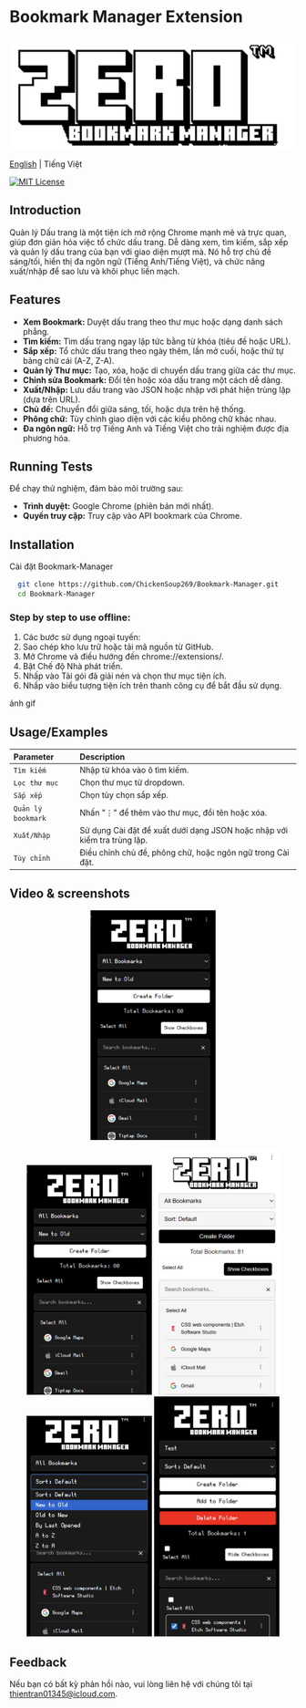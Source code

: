 # Bookmark Manager Extension

<div align="center">
<img src="./images/logo.png" alt="logo">
</div>

<a href="https://github.com/ChickenSoup269/Bookmark-Manager/blob/main/README.md">English</a> | Tiếng Việt

[![MIT License](https://img.shields.io/badge/License-MIT-green.svg)](https://choosealicense.com/licenses/mit/)

## Introduction

Quản lý Dấu trang là một tiện ích mở rộng Chrome mạnh mẽ và trực quan, giúp đơn giản hóa việc tổ chức dấu trang. Dễ dàng xem, tìm kiếm, sắp xếp và quản lý dấu trang của bạn với giao diện mượt mà. Nó hỗ trợ chủ đề sáng/tối, hiển thị đa ngôn ngữ (Tiếng Anh/Tiếng Việt), và chức năng xuất/nhập để sao lưu và khôi phục liền mạch.

## Features

- **Xem Bookmark:** Duyệt dấu trang theo thư mục hoặc dạng danh sách phẳng.
- **Tìm kiếm:** Tìm dấu trang ngay lập tức bằng từ khóa (tiêu đề hoặc URL).
- **Sắp xếp:** Tổ chức dấu trang theo ngày thêm, lần mở cuối, hoặc thứ tự bảng chữ cái (A-Z, Z-A).
- **Quản lý Thư mục:** Tạo, xóa, hoặc di chuyển dấu trang giữa các thư mục.
- **Chỉnh sửa Bookmark:** Đổi tên hoặc xóa dấu trang một cách dễ dàng.
- **Xuất/Nhập:** Lưu dấu trang vào JSON hoặc nhập với phát hiện trùng lặp (dựa trên URL).
- **Chủ đề:** Chuyển đổi giữa sáng, tối, hoặc dựa trên hệ thống.
- **Phông chữ:** Tùy chỉnh giao diện với các kiểu phông chữ khác nhau.
- **Đa ngôn ngữ:** Hỗ trợ Tiếng Anh và Tiếng Việt cho trải nghiệm được địa phương hóa.

## Running Tests

Để chạy thử nghiệm, đảm bảo môi trường sau:

- **Trình duyệt:** Google Chrome (phiên bản mới nhất).
- **Quyền truy cập:** Truy cập vào API bookmark của Chrome.

## Installation

Cài đặt Bookmark-Manager

```bash
  git clone https://github.com/ChickenSoup269/Bookmark-Manager.git
  cd Bookmark-Manager
```

### Step by step to use offline:

1. Các bước sử dụng ngoại tuyến:
2. Sao chép kho lưu trữ hoặc tải mã nguồn từ GitHub.
3. Mở Chrome và điều hướng đến chrome://extensions/.
4. Bật Chế độ Nhà phát triển.
5. Nhấp vào Tải gói đã giải nén và chọn thư mục tiện ích.
6. Nhấp vào biểu tượng tiện ích trên thanh công cụ để bắt đầu sử dụng.

ảnh gif

## Usage/Examples

| Parameter          | Description                                                              |
| :----------------- | :----------------------------------------------------------------------- |
| `Tìm kiếm`         | Nhập từ khóa vào ô tìm kiếm.                                             |
| `Lọc thư mục`      | Chọn thư mục từ dropdown.                                                |
| `Sắp xếp`          | Chọn tùy chọn sắp xếp.                                                   |
| `Quản lý bookmark` | Nhấn "⋮" để thêm vào thư mục, đổi tên hoặc xóa.                          |
| `Xuất/Nhập`        | Sử dụng Cài đặt để xuất dưới dạng JSON hoặc nhập với kiểm tra trùng lặp. |
| `Tùy chỉnh`        | Điều chỉnh chủ đề, phông chữ, hoặc ngôn ngữ trong Cài đặt.               |

## Video & screenshots

<p align="center"> <img src="./images/Screenshot.png" alt="Screenshot" width="220"/> </p>

<div style="text-align: center;">
  <img src="./images/Screenshot.png" alt="Screenshot" width="220"/>
  <img src="./images/Screenshot2.png" alt="Screenshot" width="220"/>
  <img src="./images/Screenshot3.png" alt="Screenshot" width="220"/>
  <img src="./images/Screenshot4.png" alt="Screenshot" width="220"/>
</div>

## Feedback

Nếu bạn có bất kỳ phản hồi nào, vui lòng liên hệ với chúng tôi tại thientran01345@icloud.com.
